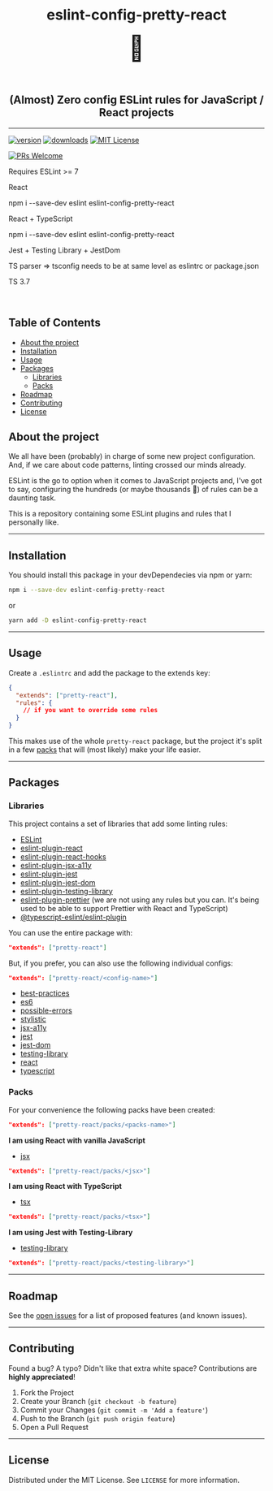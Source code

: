 <div align="center">

# eslint-config-pretty-react

<font size="10">💄</font>

<br />

## (Almost) Zero config ESLint rules for JavaScript / React projects

</div>

---

[![version][version-badge]][package]
[![downloads][downloads-badge]][npmtrends]
[![MIT License][license-badge]][license]

[![PRs Welcome][prs-badge]][prs]

Requires ESLint >= 7

React

npm i --save-dev eslint eslint-config-pretty-react

React + TypeScript

npm i --save-dev eslint eslint-config-pretty-react

Jest + Testing Library + JestDom

TS parser => tsconfig needs to be at same level as eslintrc or package.json

TS 3.7

<!-- PROJECT LOGO -->
<br />

<!-- TABLE OF CONTENTS -->

## Table of Contents

- [About the project](#about-the-project)
- [Installation](#installation)
- [Usage](#usage)
- [Packages](#packages)
  - [Libraries](#libraries)
  - [Packs](#packs)
- [Roadmap](#roadmap)
- [Contributing](#contributing)
- [License](#license)

## About the project

We all have been (probably) in charge of some new project configuration. And, if we care about code patterns, linting crossed our minds already.

ESLint is the go to option when it comes to JavaScript projects and, I've got to say, configuring the hundreds (or maybe thousands 🤔) of rules can be a daunting task.

This is a repository containing some ESLint plugins and rules that I personally like.

---

## Installation

You should install this package in your devDependecies via npm or yarn:

```sh
npm i --save-dev eslint-config-pretty-react
```

or

```sh
yarn add -D eslint-config-pretty-react
```

---

## Usage

Create a `.eslintrc` and add the package to the extends key:

```json
{
  "extends": ["pretty-react"],
  "rules": {
    // if you want to override some rules
  }
}
```

This makes use of the whole `pretty-react` package, but the project it's split in a few [packs](#packs) that will (most likely) make your life easier.

---

## Packages

### Libraries

This project contains a set of libraries that add some linting rules:

- [ESLint](#eslint)
- [eslint-plugin-react](#eslint-plugin-react)
- [eslint-plugin-react-hooks](#eslint-plugin-react-hooks)
- [eslint-plugin-jsx-a11y](#eslint-plugin-jsx-a11y)
- [eslint-plugin-jest](#eslint-plugin-jest)
- [eslint-plugin-jest-dom](#eslint-plugin-jest-dom)
- [eslint-plugin-testing-library](#eslint-plugin-testing-library)
- [eslint-plugin-prettier](#eslint-plugin-prettier) (we are not using any rules but you can. It's being used to be able to support Prettier with React and TypeScript)
- [@typescript-eslint/eslint-plugin](#@typescript-eslint/eslint-plugin)

You can use the entire package with:

```json
"extends": ["pretty-react"]
```

But, if you prefer, you can also use the following individual configs:

```json
"extends": ["pretty-react/<config-name>"]
```

- [best-practices](#best-practices)
- [es6](#es6)
- [possible-errors](#possible-errors)
- [stylistic](#stylistic)
- [jsx-a11y](#jsx-a11y)
- [jest](#jest)
- [jest-dom](#jest-dom)
- [testing-library](#testing-library)
- [react](#react)
- [typescript](#typescript)

### Packs

For your convenience the following packs have been created:

```json
"extends": ["pretty-react/packs/<packs-name>"]
```

**I am using React with vanilla JavaScript**

- [jsx](#jsx)

```json
"extends": ["pretty-react/packs/<jsx>"]
```

**I am using React with TypeScript**

- [tsx](#tsx)

```json
"extends": ["pretty-react/packs/<tsx>"]
```

**I am using Jest with Testing-Library**

- [testing-library](#testing-library)

```json
"extends": ["pretty-react/packs/<testing-library>"]
```

---

## Roadmap

See the [open issues](#issues) for a list of proposed features (and known issues).

---

## Contributing

Found a bug? A typo? Didn't like that extra white space? Contributions are **highly appreciated**!

1. Fork the Project
2. Create your Branch (`git checkout -b feature`)
3. Commit your Changes (`git commit -m 'Add a feature'`)
4. Push to the Branch (`git push origin feature`)
5. Open a Pull Request

---

## License

Distributed under the MIT License. See `LICENSE` for more information.

<!-- LINKS -->

[version-badge]: https://img.shields.io/npm/v/eslint-config-pretty-react?color=red
[package]: https://www.npmjs.com/package/eslint-config-prett-react
[downloads-badge]: https://img.shields.io/npm/dm/eslint-config-pretty-react
[npmtrends]: http://www.npmtrends.com/eslint-config-pretty-react
[license-badge]: https://img.shields.io/npm/l/eslint-config-pretty-react
[license]: https://github.com/FranciscoMCG/eslint-config-pretty-react/blob/master/LICENSE
[npm]: https://www.npmjs.com
[npm-package]: https://www.npmjs.com/package/eslint-config-pretty-react
[prs-badge]: https://img.shields.io/badge/PRs-welcome-blue.svg?style=flat-square
[prs]: http://makeapullrequest.com
[bugs]: https://github.com/FranciscoMCG/eslint-config-pretty-react/issues
[issues]: https://github.com/FranciscoMCG/eslint-config-pretty-react/issues
[eslint]: https://github.com/eslint/eslint
[eslint-plugin-react]: https://github.com/yannickcr/eslint-plugin-react
[eslint-plugin-react-hooks]: https://github.com/facebook/react/tree/master/packages/eslint-plugin-react-hooks
[eslint-plugin-jsx-a11y]: https://github.com/jsx-eslint/eslint-plugin-jsx-a11y
[eslint-plugin-jest]: https://github.com/jest-community/eslint-plugin-jest
[eslint-plugin-jest-dom]: https://github.com/testing-library/eslint-plugin-jest-dom
[eslint-plugin-testing-library]: https://github.com/testing-library/eslint-plugin-testing-library
[eslint-plugin-prettier]: https://github.com/prettier/eslint-plugin-prettier
[@typescript-eslint/eslint-plugin]: https://github.com/typescript-eslint/typescript-eslint
[best-practices]: https://github.com/FranciscoMCG/eslint-config-pretty-react/blob/master/best-practices/index.js
[es6]: https://github.com/FranciscoMCG/eslint-config-pretty-react/blob/master/es6/index.js
[possible-errors]: https://github.com/FranciscoMCG/eslint-config-pretty-react/blob/master/possible-errors/index.js
[stylistic]: https://github.com/FranciscoMCG/eslint-config-pretty-react/blob/master/stylistic/index.js
[jsx-a11y]: https://github.com/FranciscoMCG/eslint-config-pretty-react/blob/master/jsx-a11y/index.js
[jest]: https://github.com/FranciscoMCG/eslint-config-pretty-react/blob/master/jest/index.js
[jest-dom]: https://github.com/FranciscoMCG/eslint-config-pretty-react/blob/master/jest-dom/index.js
[testing-library]: https://github.com/FranciscoMCG/eslint-config-pretty-react/blob/master/testing-library/index.js
[react]: https://github.com/FranciscoMCG/eslint-config-pretty-react/blob/master/react/index.js
[typescript]: https://github.com/FranciscoMCG/eslint-config-pretty-react/blob/master/typescript/index.js
[jsx]: https://github.com/FranciscoMCG/eslint-config-pretty-react/blob/master/packs/jsx/index.js
[tsx]: https://github.com/FranciscoMCG/eslint-config-pretty-react/blob/master/packs/tsx/index.js
[testing-library-pack]: https://github.com/FranciscoMCG/eslint-config-pretty-react/blob/master/packs/testing-library/index.js
